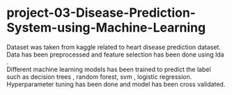 # project-03-Disease-Prediction-System-using-Machine-Learning

Dataset was taken from kaggle related to heart disease prediction dataset. </br>Data has been preprocessed and feature selection has been done using lda . 
</br>
Different machine learning models has been trained to predict the label such as decision trees , random forest, svm , logistic regression. </br> Hyperparameter tuning has been done and model has been cross validated. 
